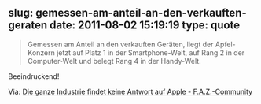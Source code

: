 slug: gemessen-am-anteil-an-den-verkauften-geraten
date: 2011-08-02 15:19:19
type: quote
---

> Gemessen am Anteil an den verkauften Geräten, liegt der Apfel-Konzern jetzt auf Platz 1 in der Smartphone-Welt, auf Rang 2 in der Computer-Welt und belegt Rang 4 in der Handy-Welt.

Beeindruckend!

 Via: [Die ganze Industrie findet keine Antwort auf Apple - F.A.Z.-Community](http://faz-community.faz.net/blogs/netzkonom/archive/2011/08/02/eine-ganze-industrie-findet-keine-antwort-auf-apple.aspx)
